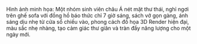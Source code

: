Hình ảnh minh họa: Một nhóm sinh viên châu Á nét mặt thư thái, nghỉ ngơi trên ghế sofa với đồng hồ báo thức chỉ 7 giờ sáng, sách vở gọn gàng, ánh sáng dịu nhẹ từ cửa sổ chiếu vào, phong cách đồ họa 3D Render hiện đại, màu sắc nhẹ nhàng, tạo cảm giác thư giãn và tràn đầy năng lượng cho một ngày mới.
